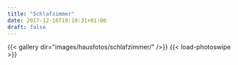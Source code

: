 ```yaml
---
title: "Schlafzimmer"
date: 2017-12-16T19:10:31+01:00
draft: false
---
```


{{< gallery dir="images/hausfotos/schlafzimmer/" />}} {{< load-photoswipe >}}